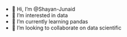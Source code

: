 - 👋 Hi, I’m @Shayan-Junaid
- 👀 I’m interested in data
- 🌱 I’m currently learning pandas
- 💞️ I’m looking to collaborate on data scientific 


<!---
Shayan-Junaid/Shayan-Junaid is a ✨ special ✨ repository because its `README.md` (this file) appears on your GitHub profile.
You can click the Preview link to take a look at your changes.
--->
